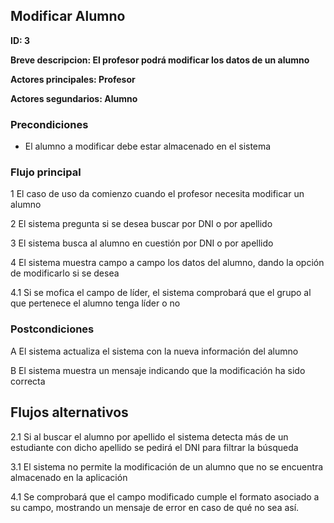 ## Modificar Alumno

**ID: 3**

**Breve descripcion: El profesor podrá modificar los datos de un alumno** 

**Actores principales: Profesor**

**Actores segundarios: Alumno**

### Precondiciones

* El alumno a modificar debe estar almacenado en el sistema

### Flujo principal

1 El caso de uso da comienzo cuando el profesor necesita modificar un alumno

2 El sistema pregunta si se desea buscar por DNI o por apellido

3 El sistema busca al alumno en cuestión por DNI o por apellido

4 El sistema muestra campo a campo los datos del alumno, dando la opción de modificarlo si se desea

4.1 Si se mofica el campo de líder, el sistema comprobará que el grupo al que pertenece el alumno tenga líder o no

### Postcondiciones

A El sistema actualiza el sistema con la nueva información del alumno

B El sistema muestra un mensaje indicando que la modificación ha sido correcta
 

## Flujos alternativos

2.1 Si al buscar el alumno por apellido el sistema detecta más de un estudiante con dicho apellido se pedirá el DNI para filtrar la búsqueda

3.1 El sistema no permite la modificación de un alumno que no se encuentra almacenado en la aplicación

4.1 Se comprobará que el campo modificado cumple el formato asociado a su campo, mostrando un mensaje de error en caso de qué no sea así. 
